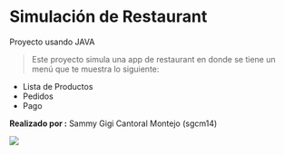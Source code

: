 # Simulación de Restaurant
Proyecto usando JAVA
> Este proyecto simula una app de restaurant en donde se tiene un menú que te muestra lo siguiente:
- Lista de Productos
- Pedidos
- Pago

**Realizado por :** Sammy Gigi Cantoral Montejo (sgcm14)

![](https://edteam-media.s3.amazonaws.com/users/avatar/16f3b00c-18cf-43f5-af5f-f9692fa3e5f1.jpg)
